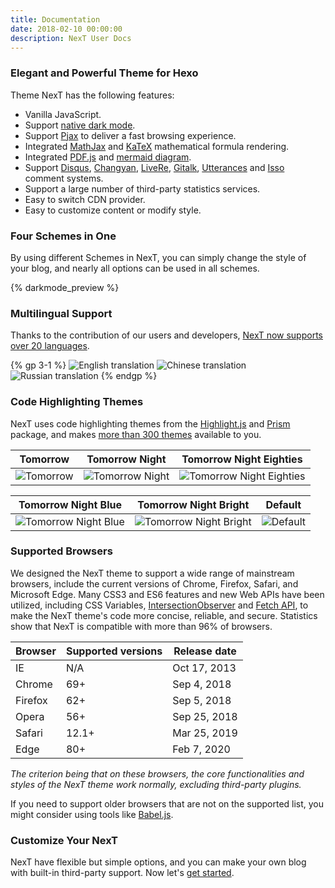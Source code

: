 ```yaml
---
title: Documentation
date: 2018-02-10 00:00:00
description: NexT User Docs
---
```


### Elegant and Powerful Theme for Hexo

Theme NexT has the following features:

* Vanilla JavaScript.
* Support [native dark mode](https://caniuse.com/prefers-color-scheme).
* Support [Pjax](https://github.com/MoOx/pjax) to deliver a fast browsing experience.
* Integrated [MathJax](https://www.mathjax.org) and [KaTeX](https://katex.org) mathematical formula rendering.
* Integrated [PDF.js](https://mozilla.github.io/pdf.js/) and [mermaid diagram](https://mermaid-js.github.io/mermaid/).
* Support [Disqus](https://disqus.com), [Changyan](https://changyan.kuaizhan.com), [LiveRe](https://livere.com), [Gitalk](https://gitalk.github.io), [Utterances](https://utteranc.es) and [Isso](https://isso-comments.de) comment systems.
* Support a large number of third-party statistics services.
* Easy to switch CDN provider.
* Easy to customize content or modify style.

### Four Schemes in One

By using different Schemes in NexT, you can simply change the style of your blog, and nearly all options can be used in all schemes.

{% darkmode_preview %}

### Multilingual Support

Thanks to the contribution of our users and developers, [NexT now supports over 20 languages](/docs/theme-settings/internationalization.html#Choosing-Language).

{% gp 3-1 %}
![English translation](/images/en.png)
![Chinese translation](/images/cn.png)
![Russian translation](/images/ru.png)
{% endgp %}

### Code Highlighting Themes

NexT uses code highlighting themes from the [Highlight.js](https://highlightjs.org) and [Prism](https://prismjs.com) package, and makes [more than 300 themes](/docs/theme-settings/miscellaneous.html#Codeblock-Style) available to you.

<!-- Inspired by https://github.com/sindresorhus/css-in-readme-like-wat -->
| Tomorrow                  | Tomorrow Night                  | Tomorrow Night Eighties                             |
| :-----------------------: | :-----------------------------: | :-------------------------------------------------: |
| ![Tomorrow][Tomorrow]     | ![Tomorrow Night][]             | ![Tomorrow Night Eighties][Tomorrow Night Eighties] |

| Tomorrow Night Blue                         | Tomorrow Night Bright                           | Default                  |
| :-----------------------------------------: | :---------------------------------------------: | :----------------------: |
| ![Tomorrow Night Blue][Tomorrow Night Blue] | ![Tomorrow Night Bright][Tomorrow Night Bright] | ![Default][Default]      |

### Supported Browsers

We designed the NexT theme to support a wide range of mainstream browsers, include the current versions of Chrome, Firefox, Safari, and Microsoft Edge. Many CSS3 and ES6 features and new Web APIs have been utilized, including CSS Variables, [IntersectionObserver](https://caniuse.com/intersectionobserver) and [Fetch API](https://caniuse.com/fetch), to make the NexT theme's code more concise, reliable, and secure. Statistics show that NexT is compatible with more than 96% of browsers.

| Browser | Supported versions | Release date |
| - | - | - |
<i class="fab fa-internet-explorer fa-2x"></i> IE | N/A | Oct 17, 2013 |
<i class="fab fa-chrome fa-2x"></i> Chrome | 69+ | Sep 4, 2018 |
<i class="fab fa-firefox-browser fa-2x"></i> Firefox | 62+ | Sep 5, 2018 |
<i class="fab fa-opera fa-2x"></i> Opera | 56+ | Sep 25, 2018 |
<i class="fab fa-safari fa-2x"></i> Safari | 12.1+ | Mar 25, 2019 |
<i class="fab fa-edge fa-2x"></i> Edge | 80+ | Feb 7, 2020 |

*The criterion being that on these browsers, the core functionalities and styles of the NexT theme work normally, excluding third-party plugins.*

If you need to support older browsers that are not on the supported list, you might consider using tools like [Babel.js](https://babeljs.io).

### Customize Your NexT

NexT have flexible but simple options, and you can make your own blog with built-in third-party support. Now let's [get started](/docs/getting-started/).

[Tomorrow]: /images/tomorrow.svg
[Tomorrow Night]: /images/tomorrow-night.svg
[Tomorrow Night Eighties]: /images/tomorrow-night-eighties.svg
[Tomorrow Night Blue]: /images/tomorrow-night-blue.svg
[Tomorrow Night Bright]: /images/tomorrow-night-bright.svg
[Default]: /images/default.svg
